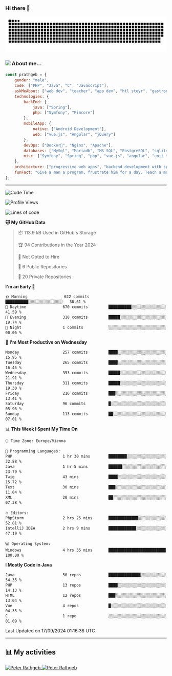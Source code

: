 ### Hi there 👋

<div align="center">
  <img  src="https://github.com/1999AZZAR/1999AZZAR/blob/main/resources/img/grid-snake.svg"
       alt="snake" />
</div>

### <img src="https://media.giphy.com/media/VgCDAzcKvsR6OM0uWg/giphy.gif" width="50"> About me...  

```javascript
const prathgeb = {
    gender: "male",
    code: ["PHP", "Java", "C", "Javascript"],
    askMeAbout: ["web dev", "teacher", "app dev", "htl steyr", "gastronaut"],
    technologies: {
        backEnd: {
            java: ["Spring"],
            php: ["Symfony", "Pimcore"]
        },
        mobileApp: {
            native: ["Android Development"],
            web: ["vue.js", "Angular", "jQuery"]
        },
        devOps: ["Docker🐳", "Nginx", "Apache"],
        databases: ["MySql", "Mariadb", "MS SQL", "PostgreSQL", "sqlite"],
        misc: ["Symfony", "Spring", "php", "vue.js", "angular", "unit testing", "ci/cd using github actions"]
    },
    architecture: ["progressive web apps", "backend development with spring", "backend development with symfony"],
    funFact: "Give a man a program, frustrate him for a day. Teach a man to program, frustrate him for a lifetime."
};
```

---
<!--START_SECTION:waka-->
![Code Time](http://img.shields.io/badge/Code%20Time-740%20hrs%2050%20mins-blue)

![Profile Views](http://img.shields.io/badge/Profile%20Views-0-blue)

![Lines of code](https://img.shields.io/badge/From%20Hello%20World%20I%27ve%20Written-3.6%20million%20lines%20of%20code-blue)

**🐱 My GitHub Data** 

> 📦 113.9 kB Used in GitHub's Storage 
 > 
> 🏆 94 Contributions in the Year 2024
 > 
> 🚫 Not Opted to Hire
 > 
> 📜 6 Public Repositories 
 > 
> 🔑 20 Private Repositories 
 > 
**I'm an Early 🐤** 

```text
🌞 Morning                622 commits         ██████████░░░░░░░░░░░░░░░   38.61 % 
🌆 Daytime                670 commits         ██████████░░░░░░░░░░░░░░░   41.59 % 
🌃 Evening                318 commits         █████░░░░░░░░░░░░░░░░░░░░   19.74 % 
🌙 Night                  1 commits           ░░░░░░░░░░░░░░░░░░░░░░░░░   00.06 % 
```
📅 **I'm Most Productive on Wednesday** 

```text
Monday                   257 commits         ████░░░░░░░░░░░░░░░░░░░░░   15.95 % 
Tuesday                  265 commits         ████░░░░░░░░░░░░░░░░░░░░░   16.45 % 
Wednesday                353 commits         █████░░░░░░░░░░░░░░░░░░░░   21.91 % 
Thursday                 311 commits         █████░░░░░░░░░░░░░░░░░░░░   19.30 % 
Friday                   216 commits         ███░░░░░░░░░░░░░░░░░░░░░░   13.41 % 
Saturday                 96 commits          █░░░░░░░░░░░░░░░░░░░░░░░░   05.96 % 
Sunday                   113 commits         ██░░░░░░░░░░░░░░░░░░░░░░░   07.01 % 
```


📊 **This Week I Spent My Time On** 

```text
🕑︎ Time Zone: Europe/Vienna

💬 Programming Languages: 
PHP                      1 hr 30 mins        ████████░░░░░░░░░░░░░░░░░   32.88 % 
Java                     1 hr 5 mins         ██████░░░░░░░░░░░░░░░░░░░   23.79 % 
Twig                     43 mins             ████░░░░░░░░░░░░░░░░░░░░░   15.72 % 
Text                     30 mins             ███░░░░░░░░░░░░░░░░░░░░░░   11.04 % 
XML                      20 mins             ██░░░░░░░░░░░░░░░░░░░░░░░   07.38 % 

🔥 Editors: 
PhpStorm                 2 hrs 25 mins       █████████████░░░░░░░░░░░░   52.81 % 
IntelliJ IDEA            2 hrs 9 mins        ████████████░░░░░░░░░░░░░   47.19 % 

💻 Operating System: 
Windows                  4 hrs 35 mins       █████████████████████████   100.00 % 
```

**I Mostly Code in Java** 

```text
Java                     50 repos            ██████████████░░░░░░░░░░░   54.35 % 
PHP                      13 repos            ████░░░░░░░░░░░░░░░░░░░░░   14.13 % 
HTML                     12 repos            ███░░░░░░░░░░░░░░░░░░░░░░   13.04 % 
Vue                      4 repos             █░░░░░░░░░░░░░░░░░░░░░░░░   04.35 % 
C                        1 repo              ░░░░░░░░░░░░░░░░░░░░░░░░░   01.09 % 
```




 Last Updated on 17/09/2024 01:16:38 UTC
<!--END_SECTION:waka-->

---
  ## 📊 My activities
  <a href="https://github.com/prathgeb">
    <img width=450 height=170 align="center" alt="Peter Rathgeb" src="https://github-readme-stats.vercel.app/api?username=prathgeb&include_all_commits=true&count_private=true&theme=midnight-purple&show_icons=true&bg_color=0D1117&hide_border=true" />
  </a>
  <a href="https://github.com/prathgeb">
    <img align="center" alt="Peter Rathgeb" src="https://github-readme-stats.vercel.app/api/top-langs/?username=prathgeb&include_all_commits=true&count_private=true&theme=midnight-purple&show_icons=true&layout=compact&bg_color=0D1117&hide_border=true" />
  </a>
